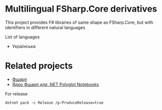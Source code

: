 Multilingual FSharp.Core derivatives
====================================

This project provides F# libraries of same shape as FSharp.Core, but with identifiers in different natural languages

List of languages
- Українська

# Related projects
- [Фшарп](https://github.com/kant2002/fsharp)
- [Ядро Фшарп для .NET Polyglot Notebooks](https://github.com/kant2002/fsharp-kernel-ua)

For release

```
dotnet pack -c Release /p:ProduceRelease=true
```